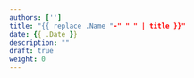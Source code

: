 ```yaml
---
authors: ['']
title: "{{ replace .Name "-" " " | title }}"
date: {{ .Date }}
description: ""
draft: true
weight: 0
---
```


